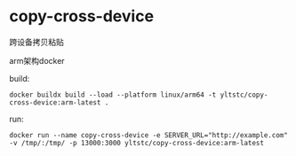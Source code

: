 # copy-cross-device
跨设备拷贝粘贴


arm架构docker

build:
```shell
docker buildx build --load --platform linux/arm64 -t yltstc/copy-cross-device:arm-latest .
```


run:
```shell
docker run --name copy-cross-device -e SERVER_URL="http://example.com" -v /tmp/:/tmp/ -p 13000:3000 yltstc/copy-cross-device:arm-latest
```